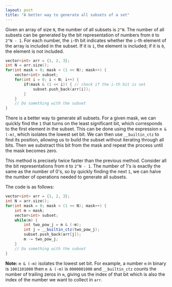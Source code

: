 ```yaml
---
layout: post
title: "A better way to generate all subsets of a set"
---
```


Given an array of size `N`, the number of all subsets is `2^N`.
The number of all subsets can be generated by the bit representation of numbers from `0` to `2^N - 1`. For each number, the `i`-th bit indicates whether the `i`-th element of the array is included in the subset. If it is `1`, the element is included; if it is `0`, the element is not included.
```cpp
vector<int> arr = {1, 2, 3};
int N = arr.size();
for(int mask = 0; mask < (1 << N); mask++) {
    vector<int> subset;
    for(int i = 0; i < N; i++) {
        if(mask & (1 << i)) { // check if the i-th bit is set
            subset.push_back(arr[i]);
        }
    }
    // Do something with the subset
}
```
There is a better way to generate all subsets. For a given mask, we can quickly find the `1` that turns on the least significant bit, which corresponds to the first element in the subset. This can be done using the expression `m & (-m)`, which isolates the lowest set bit. We can then use `__builtin_ctz` to find its position, allowing us to build the subset without iterating through all bits. Then we substract this bit from the mask and repeat the process until the mask becomes zero.

This method is precisely twice faster than the previous method. Consider all the bit representations from `0` to `2^N - 1`. The number of 1's is exactly the same as the number of 0's, so by quickly finding the next `1`, we can halve the number of operations needed to generate all subsets.

The code is as follows:
```cpp
vector<int> arr = {1, 2, 3};
int N = arr.size();
for(int mask = 0; mask < (1 << N); mask++) {
    int m = mask;
    vector<int> subset;
    while(m) {
        int two_pow_j = m & (-m);
        int j = __builtin_ctz(two_pow_j);
        subset.push_back(arr[j]);
        m -= two_pow_j;
    }
    // Do something with the subset
}
```

**Note:** `m & (-m)` isolates the lowest set bit. For example, a number `m` in binary is `1001101000` then `m & (-m)` is `0000001000` and `__builtin_ctz` counts the number of trailing zeros in `m`, giving us the index of that bit which is also the index of the number we want to collect in `arr`.